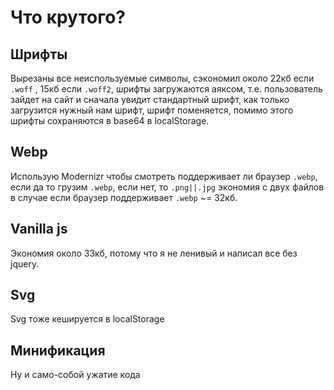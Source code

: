 # Что крутого?

## Шрифты

Вырезаны все неиспользуемые символы, сэкономил около 22кб если <code>.woff</code> , 15кб если <code>.woff2</code>,
шрифты загружаются аяксом, т.е. пользователь зайдет на сайт и сначала увидит стандартный шрифт, как только загрузится
нужный нам шрифт, шрифт поменяется, помимо этого шрифты сохраняются в base64 в localStorage.

## Webp

Использую Modernizr чтобы смотреть поддерживает ли браузер <code>.webp</code>, если да то грузим <code>.webp</code>, если нет, 
то <code>.png||.jpg</code> экономия с двух файлов в случае если браузер поддерживает <code>.webp</code> ~= 32кб.

## Vanilla js

Экономия около 33кб, потому что я не ленивый и написал все без jquery.

## Svg

Svg тоже кешируется в localStorage

## Минификация

Ну и само-собой ужатие кода